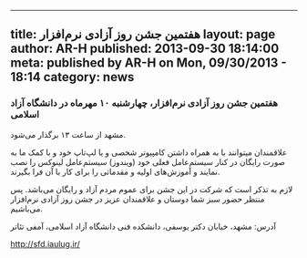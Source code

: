 ----------
title: هفتمین جشن روز آزادی نرم‌افزار
layout: page
author: AR-H
published: 2013-09-30 18:14:00
meta: published by AR-H on Mon, 09/30/2013 - 18:14
category: news
----------
###  هفتمین جشن روز آزادی نرم‌افزار، چهارشنبه ۱۰ مهرماه در دانشگاه آزاد اسلامی
مشهد از ساعت ۱۳ برگذار می‌شود.

علاقمندان میتوانند با به همراه داشتن کامپیوتر شخصی و یا لپ‌تاپ خود و با کمک ما
به صورت رایگان در کنار سیستم‌عامل فعلی خود (ویندوز) سیستم‌عامل لینوکس را نصب
نمایند و آموزش‌های اولیه و مقدماتی را برای کار با آن فرا بگیرند.



لازم به تذکر است که شرکت در این جشن برای عموم مردم آزاد و رایگان می‌باشد. پس
منتظر حضور سبز شما دوستان و علاقمندان عزیز در جشن روز آزادی نرم‌افزار
می‌باشیم.

آدرس: مشهد، خیابان دکتر یوسفی، دانشکده فنی دانشگاه آزاد اسلامی، آمفی تئاتر

<http://sfd.iaulug.ir/>

